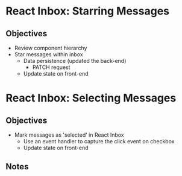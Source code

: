 # React Inbox: Starring Messages

## Objectives

* Review component hierarchy
* Star messages within inbox
  - Data persistence (updated the back-end)
    * PATCH request
  - Update state on front-end






# React Inbox: Selecting Messages

## Objectives

* Mark messages as 'selected' in React Inbox
  - Use an event handler to capture the click event on checkbox
  - Update state on front-end

## Notes

